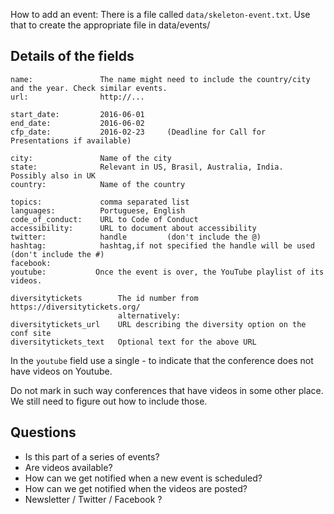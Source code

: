 How to add an event:
There is a file called `data/skeleton-event.txt`. Use that to create the appropriate file in data/events/

Details of the fields
------------------------

```
name:               The name might need to include the country/city and the year. Check similar events.
url:                http://...

start_date:         2016-06-01
end_date:           2016-06-02
cfp_date:           2016-02-23     (Deadline for Call for Presentations if available) 

city:               Name of the city
state:              Relevant in US, Brasil, Australia, India.   Possibly also in UK
country:            Name of the country

topics:             comma separated list
languages:          Portuguese, English
code_of_conduct:    URL to Code of Conduct
accessibility:      URL to document about accessibility
twitter:            handle         (don't include the @)
hashtag:            hashtag,if not specified the handle will be used (don't include the #)
facebook:
youtube:           Once the event is over, the YouTube playlist of its videos.

diversitytickets        The id number from https://diversitytickets.org/ 
                        alternatively:
diversitytickets_url    URL describing the diversity option on the conf site
diversitytickets_text   Optional text for the above URL
```

In the `youtube` field use a single - to indicate that the conference does not have videos on Youtube.

Do not mark in such way conferences that have videos in some other place. We still need to figure out how to include
those.


Questions
------------------
* Is this part of a series of events?
* Are videos available?
* How can we get notified when a new event is scheduled?
* How can we get notified when the videos are posted?
* Newsletter / Twitter / Facebook ?
